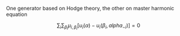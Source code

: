 One generator based on Hodge theory, the other on master harmonic equation

$$  \sum_i \sum_{\beta_i} \mu_{i, \beta_i} \left[  u_i(\alpha) - u_i(\beta_i, alpha_{-i}) \right] = 0 $$